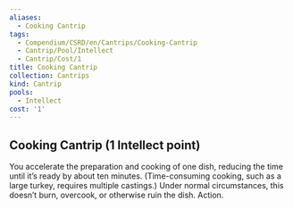 ```yaml
---
aliases:
  - Cooking Cantrip
tags:
  - Compendium/CSRD/en/Cantrips/Cooking-Cantrip
  - Cantrip/Pool/Intellect
  - Cantrip/Cost/1
title: Cooking Cantrip
collection: Cantrips
kind: Cantrip
pools:
  - Intellect
cost: '1'
---
```

## Cooking Cantrip   (1 Intellect point)
You accelerate the preparation and cooking of one dish, reducing the time until it’s ready by about ten minutes. (Time-consuming cooking, such as a large turkey, requires multiple castings.) Under normal circumstances, this doesn’t burn, overcook, or otherwise ruin the dish. Action. 
